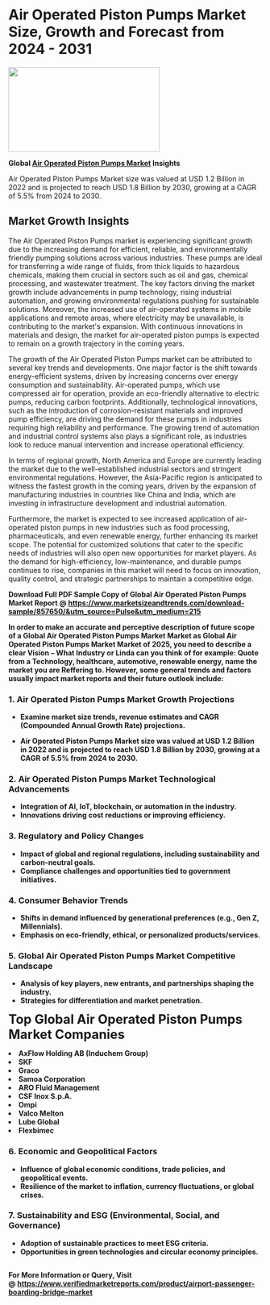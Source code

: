 <H1>Air Operated Piston Pumps Market Size, Growth and Forecast from 2024 - 2031</H1><img class="aligncenter size-medium wp-image-584254" src="https://thirdeyenews.in/wp-content/uploads/2024/09/Global-Market-Research-300x168.jpeg" alt="" width="300" height="168" /><p><strong>Global&nbsp;<a href="https://www.marketsizeandtrends.com/download-sample/857650/&amp;utm_source=Pulse&amp;utm_medium=215">Air Operated Piston Pumps Market</a> Insights</strong></p><p>Air Operated Piston Pumps Market size was valued at USD 1.2 Billion in 2022 and is projected to reach USD 1.8 Billion by 2030, growing at a CAGR of 5.5% from 2024 to 2030.</p><p><h2>Market Growth Insights</h2> <p>The Air Operated Piston Pumps market is experiencing significant growth due to the increasing demand for efficient, reliable, and environmentally friendly pumping solutions across various industries. These pumps are ideal for transferring a wide range of fluids, from thick liquids to hazardous chemicals, making them crucial in sectors such as oil and gas, chemical processing, and wastewater treatment. The key factors driving the market growth include advancements in pump technology, rising industrial automation, and growing environmental regulations pushing for sustainable solutions. Moreover, the increased use of air-operated systems in mobile applications and remote areas, where electricity may be unavailable, is contributing to the market's expansion. With continuous innovations in materials and design, the market for air-operated piston pumps is expected to remain on a growth trajectory in the coming years.</p> <p><strong></strong></p> <p>The growth of the Air Operated Piston Pumps market can be attributed to several key trends and developments. One major factor is the shift towards energy-efficient systems, driven by increasing concerns over energy consumption and sustainability. Air-operated pumps, which use compressed air for operation, provide an eco-friendly alternative to electric pumps, reducing carbon footprints. Additionally, technological innovations, such as the introduction of corrosion-resistant materials and improved pump efficiency, are driving the demand for these pumps in industries requiring high reliability and performance. The growing trend of automation and industrial control systems also plays a significant role, as industries look to reduce manual intervention and increase operational efficiency.</p> <p>In terms of regional growth, North America and Europe are currently leading the market due to the well-established industrial sectors and stringent environmental regulations. However, the Asia-Pacific region is anticipated to witness the fastest growth in the coming years, driven by the expansion of manufacturing industries in countries like China and India, which are investing in infrastructure development and industrial automation.</p> <p>Furthermore, the market is expected to see increased application of air-operated piston pumps in new industries such as food processing, pharmaceuticals, and even renewable energy, further enhancing its market scope. The potential for customized solutions that cater to the specific needs of industries will also open new opportunities for market players. As the demand for high-efficiency, low-maintenance, and durable pumps continues to rise, companies in this market will need to focus on innovation, quality control, and strategic partnerships to maintain a competitive edge.</p> <p><strong></p><p><span class=""><strong>Download Full PDF Sample Copy of Global Air Operated Piston Pumps Market Report</strong> @ <a href="https://www.marketsizeandtrends.com/download-sample/857650/&amp;utm_source=Pulse&amp;utm_medium=215" target="_blank">https://www.marketsizeandtrends.com/download-sample/857650/&amp;utm_source=Pulse&amp;utm_medium=215</a></span></p><p>In order to make an accurate and perceptive description of future scope of a Global&nbsp;Air Operated Piston Pumps Market Market as Global&nbsp;Air Operated Piston Pumps Market Market of 2025, you need to describe a clear Vision &ndash; What Industry or Linda can you think of for example: Quote from a Technology, healthcare, automotive, renewable energy, name the market you are Reffering to. However, some general trends and factors usually impact market reports and their future outlook include:</p><h3>1.&nbsp;<strong>Air Operated Piston Pumps Market Growth Projections</strong></h3><ul><li>Examine market size trends, revenue estimates and CAGR (Compounded Annual Growth Rate) projections.</li><li><p>Air Operated Piston Pumps Market size was valued at USD 1.2 Billion in 2022 and is projected to reach USD 1.8 Billion by 2030, growing at a CAGR of 5.5% from 2024 to 2030.</p></li></ul><h3>2.&nbsp;<strong>Air Operated Piston Pumps Market Technological Advancements</strong></h3><ul><li>Integration of AI, IoT, blockchain, or automation in the industry.</li><li>Innovations driving cost reductions or improving efficiency.</li></ul><h3>3.&nbsp;<strong>Regulatory and Policy Changes</strong></h3><ul><li>Impact of global and regional regulations, including sustainability and carbon-neutral goals.</li><li>Compliance challenges and opportunities tied to government initiatives.</li></ul><h3>4.&nbsp;<strong>Consumer Behavior Trends</strong></h3><ul><li>Shifts in demand influenced by generational preferences (e.g., Gen Z, Millennials).</li><li>Emphasis on eco-friendly, ethical, or personalized products/services.</li></ul><h3>5.&nbsp;<strong>Global Air Operated Piston Pumps Market Competitive Landscape</strong></h3><ul><li>Analysis of key players, new entrants, and partnerships shaping the industry.</li><li>Strategies for differentiation and market penetration.</li></ul><p data-pm-slice="1 1 []"><span style="color: inherit; font-family: inherit; font-size: 25px;">Top Global Air Operated Piston Pumps Market Companies</span></p><div class="" data-test-id=""><p><li>AxFlow Holding AB (Induchem Group)</li><li> SKF</li><li> Graco</li><li> Samoa Corporation</li><li> ARO Fluid Management</li><li> CSF Inox S.p.A.</li><li> Ompi</li><li> Valco Melton</li><li> Lube Global</li><li> Flexbimec</li></p></div><h3>6.&nbsp;<strong>Economic and Geopolitical Factors</strong></h3><ul><li>Influence of global economic conditions, trade policies, and geopolitical events.</li><li>Resilience of the market to inflation, currency fluctuations, or global crises.</li></ul><h3>7.&nbsp;<strong>Sustainability and ESG (Environmental, Social, and Governance)</strong></h3><ul><li>Adoption of sustainable practices to meet ESG criteria.</li><li>Opportunities in green technologies and circular economy principles.</li></ul><h2><strong style="font-size: 14px;">For More Information or Query, Visit @&nbsp;</strong><a style="background-color: #ffffff; font-size: 14px;" href="https://www.marketsizeandtrends.com/report/air-operated-piston-pumps-market/" target="_blank">https://www.verifiedmarketreports.com/product/airport-passenger-boarding-bridge-market</a></h2>
